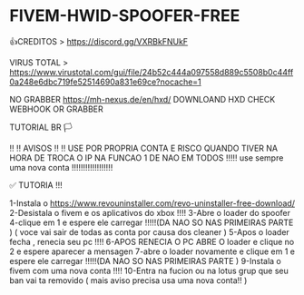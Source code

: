 # FIVEM-HWID-SPOOFER-FREE


👍CREDITOS > https://discord.gg/VXRBkFNUkF

VIRUS TOTAL > https://www.virustotal.com/gui/file/24b52c444a097558d889c5508b0c44ff0a248e6dbc719fe52514690a831e69ce?nocache=1

NO GRABBER 
https://mh-nexus.de/en/hxd/ 
DOWNLOAND HXD CHECK WEBHOOK OR GRABBER 


TUTORIAL BR 🏳

‼️ ‼️ AVISOS ‼️ ‼️ 
USE POR PROPRIA CONTA E RISCO 
QUANDO TIVER NA HORA DE TROCA O IP NA FUNCAO 1 DE NAO EM TODOS !!!!! 
use sempre uma nova conta !!!!!!!!!!!!!!!!!!

✅ TUTORIA !!!

1-Instala o https://www.revouninstaller.com/revo-uninstaller-free-download/
2-Desistala o fivem e os aplicativos do xbox !!!!
3-Abre o loader do spoofer 
4-clique em 1 e espere ele carregar !!!!!(DA NAO SO NAS PRIMEIRAS PARTE ) ( voce vai sair de todas as conta por causa dos cleaner )
5-Apos o loader fecha , renecia seu pc !!!!
6-APOS RENECIA O PC ABRE O loader e clique no 2 e espere aparecer a mensagen
7-abre o loader novamente e clique em 1 e espere ele carregar !!!!!(DA NAO SO NAS PRIMEIRAS PARTE ) 
9-Instala o fivem com uma nova conta !!!!
10-Entra na fucion ou na lotus grup que seu ban vai ta removido ( mais aviso precisa usa uma nova conta!! )
